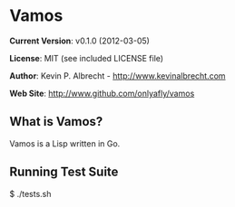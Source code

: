 Vamos
=====

__Current Version__:
v0.1.0 (2012-03-05)

__License__:
MIT (see included LICENSE file)

__Author__:
Kevin P. Albrecht - <http://www.kevinalbrecht.com>
        
__Web Site__:
<http://www.github.com/onlyafly/vamos>

What is Vamos?
--------------

Vamos is a Lisp written in Go.

Running Test Suite
------------------

$ ./tests.sh

